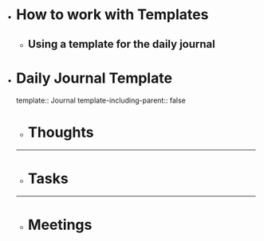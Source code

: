 - # How to work with Templates
	- ## Using a template for the daily journal
- # Daily Journal Template
  template:: Journal
  template-including-parent:: false
	- # Thoughts
	- ---
	- # Tasks
	- ---
	- # Meetings